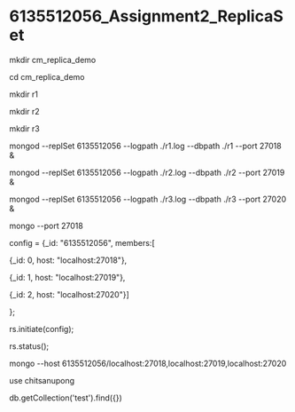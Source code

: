 # 6135512056_Assignment2_ReplicaSet

mkdir cm_replica_demo

cd cm_replica_demo

mkdir r1

mkdir r2

mkdir r3


 mongod --replSet 6135512056 --logpath ./r1.log --dbpath ./r1 --port 27018 & 

mongod --replSet 6135512056 --logpath ./r2.log --dbpath ./r2 --port 27019 &

mongod --replSet 6135512056 --logpath ./r3.log --dbpath ./r3 --port 27020 &


mongo --port 27018   

config = {_id: "6135512056", members:[

   {_id: 0, host: "localhost:27018"},
  
   {_id: 1, host: "localhost:27019"},
 
   {_id: 2, host: "localhost:27020"}]
 
};


rs.initiate(config);

rs.status();


mongo --host 6135512056/localhost:27018,localhost:27019,localhost:27020

use chitsanupong

db.getCollection('test').find({})
